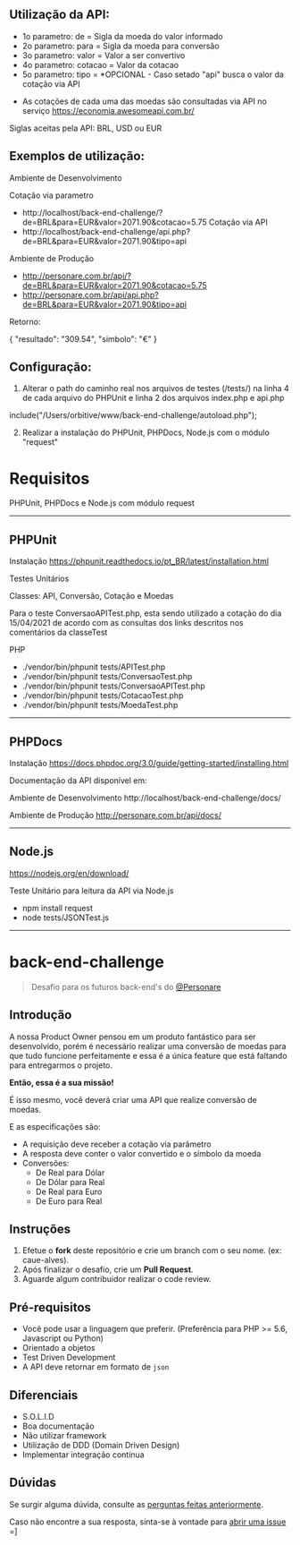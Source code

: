 
## Utilização da API:

- 1o parametro: de      = Sigla da moeda do valor informado
- 2o parametro: para    = Sigla da moeda para conversão
- 3o parametro: valor   = Valor a ser convertivo
- 4o parametro: cotacao = Valor da cotacao
- 5o parametro: tipo    = *OPCIONAL - Caso setado "api" busca o valor da cotação via API

* As cotações de cada uma das moedas são consultadas via API no serviço https://economia.awesomeapi.com.br/

Siglas aceitas pela API: BRL, USD ou EUR

## Exemplos de utilização:

Ambiente de Desenvolvimento

Cotação via parametro
- http://localhost/back-end-challenge/?de=BRL&para=EUR&valor=2071.90&cotacao=5.75
Cotação via API
- http://localhost/back-end-challenge/api.php?de=BRL&para=EUR&valor=2071.90&tipo=api


Ambiente de Produção
- http://personare.com.br/api/?de=BRL&para=EUR&valor=2071.90&cotacao=5.75
- http://personare.com.br/api/api.php?de=BRL&para=EUR&valor=2071.90&tipo=api

Retorno:

{
  "resultado": "309.54",
  "simbolo": "€"
}

## Configuração:

1) Alterar o path do caminho real nos arquivos de testes (/tests/) na linha 4 de cada arquivo do PHPUnit e linha 2 dos arquivos index.php e api.php

include("/Users/orbitive/www/back-end-challenge/autoload.php");

2) Realizar a instalação do PHPUnit, PHPDocs, Node.js com o módulo "request"


# Requisitos

PHPUnit, PHPDocs e Node.js com módulo request

-------------------------------------------

## PHPUnit
Instalação
https://phpunit.readthedocs.io/pt_BR/latest/installation.html

Testes Unitários

Classes: API, Conversão, Cotação e Moedas

Para o teste ConversaoAPITest.php, esta sendo utilizado a cotação do dia 15/04/2021 de acordo com as consultas dos links descritos nos comentários da classeTest

PHP
- ./vendor/bin/phpunit tests/APITest.php
- ./vendor/bin/phpunit tests/ConversaoTest.php
- ./vendor/bin/phpunit tests/ConversaoAPITest.php
- ./vendor/bin/phpunit tests/CotacaoTest.php
- ./vendor/bin/phpunit tests/MoedaTest.php

-------------------------------------------

## PHPDocs

Instalação
https://docs.phpdoc.org/3.0/guide/getting-started/installing.html

Documentação da API disponível em:

Ambiente de Desenvolvimento
http://localhost/back-end-challenge/docs/

Ambiente de Produção
http://personare.com.br/api/docs/

-------------------------------------------

## Node.js 
https://nodejs.org/en/download/

Teste Unitário para leitura da API via Node.js

- npm install request
- node tests/JSONTest.js

-------------------------------------------








# back-end-challenge

> Desafio para os futuros back-end's do [@Personare](https://github.com/Personare)

## Introdução

A nossa Product Owner pensou em um produto fantástico para ser desenvolvido, porém é necessário realizar uma conversão de moedas para que tudo funcione perfeitamente e essa é a única feature que está faltando para entregarmos o projeto.

**Então, essa é a sua missão!**

É isso mesmo, você deverá criar uma API que realize conversão de moedas. 

E as especificações são:

- A requisição deve receber a cotação via parâmetro
- A resposta deve conter o valor convertido e o símbolo da moeda
- Conversões:
    - De Real para Dólar
    - De Dólar para Real
    - De Real para Euro
    - De Euro para Real

## Instruções

1. Efetue o **fork** deste repositório e crie um branch com o seu nome. (ex: caue-alves).
2. Após finalizar o desafio, crie um **Pull Request**.
3. Aguarde algum contribuidor realizar o code review.

## Pré-requisitos

- Você pode usar a linguagem que preferir. (Preferência para PHP >= 5.6, Javascript ou Python)
- Orientado a objetos
- Test Driven Development
- A API deve retornar em formato de `json`

## Diferenciais

- S.O.L.I.D
- Boa documentação
- Não utilizar framework
- Utilização de DDD (Domain Driven Design)
- Implementar integração contínua

## Dúvidas

Se surgir alguma dúvida, consulte as [perguntas feitas anteriormente](https://github.com/Personare/back-end-challenge/labels/question).

Caso não encontre a sua resposta, sinta-se à vontade para [abrir uma issue](https://github.com/Personare/back-end-challenge/issues/new) =]

